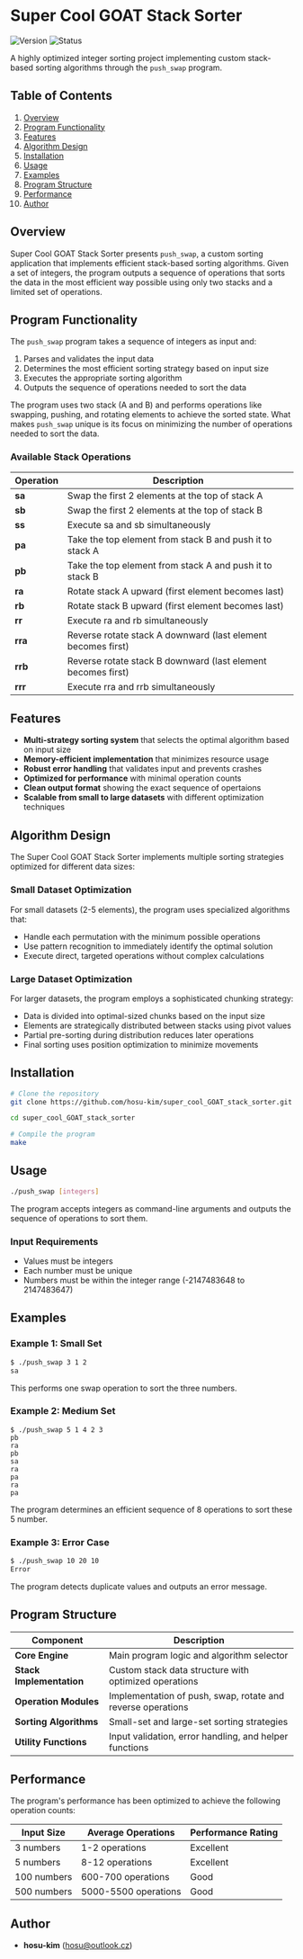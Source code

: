 # Super Cool GOAT Stack Sorter

![Version](https://img.shields.io/badge/Version-1.0-green)
![Status](https://img.shields.io/badge/Status-Completed-success)

A highly optimized integer sorting project implementing custom stack-based sorting algorithms through the `push_swap` program.

## Table of Contents
1. [Overview](#overview)
2. [Program Functionality](#program-functionality)
3. [Features](#features)
4. [Algorithm Design](#algorithm-design)
5. [Installation](#installation)
6. [Usage](#usage)
7. [Examples](#examples)
8. [Program Structure](#program-structure)
9. [Performance](#performance)
10. [Author](#author)

## Overview

Super Cool GOAT Stack Sorter presents `push_swap`, a custom sorting application that implements efficient stack-based sorting algorithms. Given a set of integers, the program outputs a sequence of operations that sorts the data in the most efficient way possible using only two stacks and a limited set of operations.

## Program Functionality

The `push_swap` program takes a sequence of integers as input and:

1. Parses and validates the input data
2. Determines the most efficient sorting strategy based on input size
3. Executes the appropriate sorting algorithm
4. Outputs the sequence of operations needed to sort the data

The program uses two stack (A and B) and performs operations like swapping, pushing, and rotating elements to achieve the sorted state. What makes `push_swap` unique is its focus on minimizing the number of operations needed to sort the data.

### Available Stack Operations

| Operation | Description |
|-----------|-------------|
| **sa** | Swap the first 2 elements at the top of stack A |
| **sb** | Swap the first 2 elements at the top of stack B |
| **ss** | Execute sa and sb simultaneously |
| **pa** | Take the top element from stack B and push it to stack A |
| **pb** | Take the top element from stack A and push it to stack B |
| **ra** | Rotate stack A upward (first element becomes last) |
| **rb** | Rotate stack B upward (first element becomes last) |
| **rr** | Execute ra and rb simultaneously |
| **rra** | Reverse rotate stack A downward (last element becomes first) |
| **rrb** | Reverse rotate stack B downward (last element becomes first) |
| **rrr** | Execute rra and rrb simultaneously |

## Features

- **Multi-strategy sorting system** that selects the optimal algorithm based on input size
- **Memory-efficient implementation** that minimizes resource usage
- **Robust error handling** that validates input and prevents crashes
- **Optimized for performance** with minimal operation counts
- **Clean output format** showing the exact sequence of opertaions
- **Scalable from small to large datasets** with different optimization techniques

## Algorithm Design

The Super Cool GOAT Stack Sorter implements multiple sorting strategies optimized for different data sizes:

### Small Dataset Optimization
For small datasets (2-5 elements), the program uses specialized algorithms that:
- Handle each permutation with the minimum possible operations
- Use pattern recognition to immediately identify the optimal solution
- Execute direct, targeted operations without complex calculations

### Large Dataset Optimization
For larger datasets, the program employs a sophisticated chunking strategy:
- Data is divided into optimal-sized chunks based on the input size
- Elements are strategically distributed between stacks using pivot values
- Partial pre-sorting during distribution reduces later operations
- Final sorting uses position optimization to minimize movements

## Installation

```bash
# Clone the repository
git clone https://github.com/hosu-kim/super_cool_GOAT_stack_sorter.git
```
```bash
cd super_cool_GOAT_stack_sorter
```
```bash
# Compile the program
make
```

## Usage

```bash
./push_swap [integers]
```

The program accepts integers as command-line arguments and outputs the sequence of operations to sort them.

### Input Requirements
- Values must be integers
- Each number must be unique
- Numbers must be within the integer range (-2147483648 to 2147483647)

## Examples

### Example 1: Small Set
```bash
$ ./push_swap 3 1 2
sa
```
This performs one swap operation to sort the three numbers.

### Example 2: Medium Set
```base
$ ./push_swap 5 1 4 2 3
pb
ra
pb
sa
ra
pa
ra
pa
```
The program determines an efficient sequence of 8 operations to sort these 5 number.

### Example 3: Error Case
```bash
$ ./push_swap 10 20 10
Error
```
The program detects duplicate values and outputs an error message.

## Program Structure

| Component | Description |
|-----------|-------------|
| **Core Engine** | Main program logic and algorithm selector |
| **Stack Implementation** | Custom stack data structure with optimized operations |
| **Operation Modules** | Implementation of push, swap, rotate and reverse operations |
| **Sorting Algorithms** | Small-set and large-set sorting strategies |
| **Utility Functions** | Input validation, error handling, and helper functions |

## Performance

The program's performance has been optimized to achieve the following operation counts:

| Input Size | Average Operations | Performance Rating |
|------------|-------------------|-------------------|
| 3 numbers | 1-2 operations | Excellent |
| 5 numbers | 8-12 operations | Excellent |
| 100 numbers | 600-700 operations | Good |
| 500 numbers | 5000-5500 operations | Good |

## Author

- **hosu-kim** (hosu@outlook.cz)